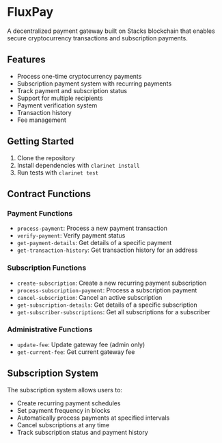 # FluxPay

A decentralized payment gateway built on Stacks blockchain that enables secure cryptocurrency transactions and subscription payments.

## Features

- Process one-time cryptocurrency payments
- Subscription payment system with recurring payments
- Track payment and subscription status
- Support for multiple recipients
- Payment verification system
- Transaction history
- Fee management

## Getting Started

1. Clone the repository
2. Install dependencies with `clarinet install`
3. Run tests with `clarinet test`

## Contract Functions

### Payment Functions
- `process-payment`: Process a new payment transaction
- `verify-payment`: Verify payment status
- `get-payment-details`: Get details of a specific payment
- `get-transaction-history`: Get transaction history for an address

### Subscription Functions
- `create-subscription`: Create a new recurring payment subscription
- `process-subscription-payment`: Process a subscription payment
- `cancel-subscription`: Cancel an active subscription
- `get-subscription-details`: Get details of a specific subscription
- `get-subscriber-subscriptions`: Get all subscriptions for a subscriber

### Administrative Functions
- `update-fee`: Update gateway fee (admin only)
- `get-current-fee`: Get current gateway fee

## Subscription System

The subscription system allows users to:
- Create recurring payment schedules
- Set payment frequency in blocks
- Automatically process payments at specified intervals
- Cancel subscriptions at any time
- Track subscription status and payment history
